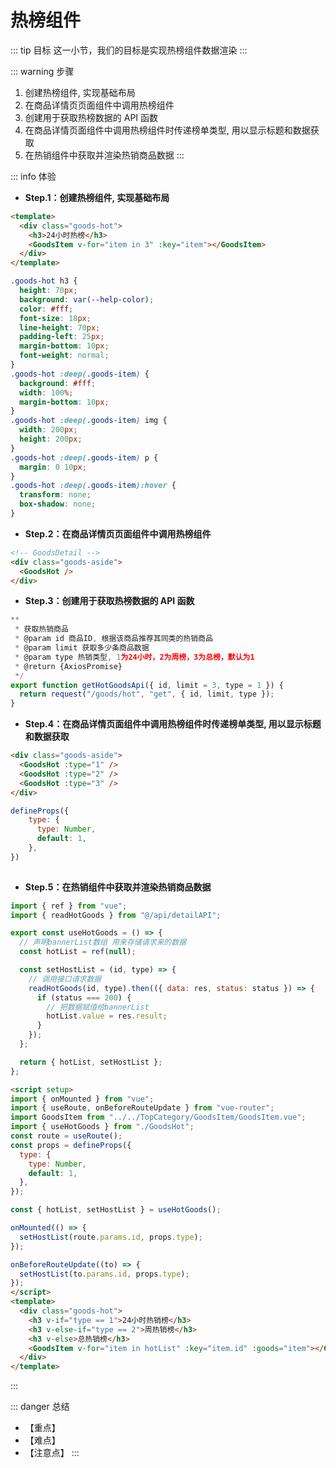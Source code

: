 # 热榜组件

::: tip 目标
这一小节，我们的目标是实现热榜组件数据渲染
:::

::: warning 步骤

1. 创建热榜组件, 实现基础布局
2. 在商品详情页页面组件中调用热榜组件
3. 创建用于获取热榜数据的 API 函数
4. 在商品详情页面组件中调用热榜组件时传递榜单类型, 用以显示标题和数据获取
5. 在热销组件中获取并渲染热销商品数据
:::

::: info 体验

* **Step.1：创建热榜组件, 实现基础布局**

```html
<template>
  <div class="goods-hot">
    <h3>24小时热榜</h3>
    <GoodsItem v-for="item in 3" :key="item"></GoodsItem>
  </div>
</template>

```

```css
.goods-hot h3 {
  height: 70px;
  background: var(--help-color);
  color: #fff;
  font-size: 18px;
  line-height: 70px;
  padding-left: 25px;
  margin-bottom: 10px;
  font-weight: normal;
}
.goods-hot :deep(.goods-item) {
  background: #fff;
  width: 100%;
  margin-bottom: 10px;
}
.goods-hot :deep(.goods-item) img {
  width: 200px;
  height: 200px;
}
.goods-hot :deep(.goods-item) p {
  margin: 0 10px;
}
.goods-hot :deep(.goods-item):hover {
  transform: none;
  box-shadow: none;
}
```

* **Step.2：在商品详情页页面组件中调用热榜组件**

```html
<!-- GoodsDetail -->
<div class="goods-aside">
  <GoodsHot />
</div>
```

* **Step.3：创建用于获取热榜数据的 API 函数**

```js
**
 * 获取热销商品
 * @param id 商品ID, 根据该商品推荐其同类的热销商品
 * @param limit 获取多少条商品数据
 * @param type 热销类型, 1为24小时，2为周榜，3为总榜，默认为1
 * @return {AxiosPromise}
 */
export function getHotGoodsApi({ id, limit = 3, type = 1 }) {
  return request("/goods/hot", "get", { id, limit, type });
}
```

* **Step.4：在商品详情页面组件中调用热榜组件时传递榜单类型, 用以显示标题和数据获取**

```html
<div class="goods-aside">
  <GoodsHot :type="1" />
  <GoodsHot :type="2" />
  <GoodsHot :type="3" />
</div>
```

```js
defineProps({
    type: {
      type: Number,
      default: 1,
    },
})
  
```

* **Step.5：在热销组件中获取并渲染热销商品数据**

```js
import { ref } from "vue";
import { readHotGoods } from "@/api/detailAPI";

export const useHotGoods = () => {
  // 声明bannerList数组 用来存储请求来的数据
  const hotList = ref(null);

  const setHostList = (id, type) => {
    // 调用接口请求数据
    readHotGoods(id, type).then(({ data: res, status: status }) => {
      if (status === 200) {
        // 把数据赋值给bannerList
        hotList.value = res.result;
      }
    });
  };

  return { hotList, setHostList };
};
```

```html
<script setup>
import { onMounted } from "vue";
import { useRoute, onBeforeRouteUpdate } from "vue-router";
import GoodsItem from "../../TopCategory/GoodsItem/GoodsItem.vue";
import { useHotGoods } from "./GoodsHot";
const route = useRoute();
const props = defineProps({
  type: {
    type: Number,
    default: 1,
  },
});

const { hotList, setHostList } = useHotGoods();

onMounted(() => {
  setHostList(route.params.id, props.type);
});

onBeforeRouteUpdate((to) => {
  setHostList(to.params.id, props.type);
});
</script>
<template>
  <div class="goods-hot">
    <h3 v-if="type == 1">24小时热销榜</h3>
    <h3 v-else-if="type == 2">周热销榜</h3>
    <h3 v-else>总热销榜</h3>
    <GoodsItem v-for="item in hotList" :key="item.id" :goods="item"></GoodsItem>
  </div>
</template>
```

:::

::: danger 总结

* 【重点】
* 【难点】
* 【注意点】
:::
